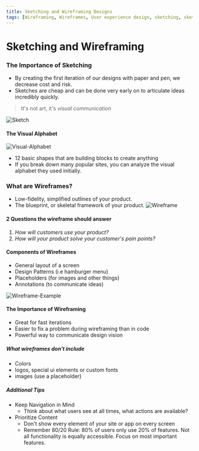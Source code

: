 ```yaml
---
title: Sketching and Wireframing Designs
tags: [Wireframing, Wireframes, User experience design, sketching, sketch, visual alphabet]
---
```


# Sketching and Wireframing

### The Importance of Sketching
- By creating the first iteration of our designs with paper and pen, we decrease cost and risk.
- Sketches are cheap and can be done very early on to articulate ideas incredibly quickly.

> It's not art, it's *visual communication*

![Sketch](https://ga-instruction.s3.amazonaws.com/json/UXF/assets/unit-3/lesson1/wytepad_paper_sketches.jpg)


#### The Visual Alphabet
![Visual-Alphabet](https://ga-instruction.s3.amazonaws.com/assets/design/sketching-and-wireframing-designs/visualalphabet.webp)

- 12 basic shapes that are building blocks to create anything
- If you break down many popular sites, you can analyze the visual alphabet they used initially.

### What are Wireframes?
- Low-fidelity, simplified outlines of your product.
- The blueprint, or skeletal framework of your product.
![Wireframe](https://ga-instruction.s3.amazonaws.com/assets/design/sketching-and-wireframing-designs/unit-3/lesson1/paperwireframe.jpeg)

#### 2 Questions the wireframe should answer
1. *How will customers use your product?*
2. *How will your product solve your customer's pain points?*

#### Components of Wireframes
- General layout of a screen
- Design Patterns (i.e hamburger menu)
- Placeholders (for images and other things)
- Annotations (to communicate ideas)


![Wireframe-Example](https://cdn.filestackcontent.com/uN4p2mwzTC93RMu5l2EA)

#### The Importance of Wireframing
- Great for fast iterations
- Easier to fix a problem during wireframing than in code
- Powerful way to communicate design vision

##### What wireframes don't include
- Colors
- logos, special ui elements or custom fonts
- images (use a placeholder)

##### Additional Tips
- Keep Navigation in Mind
  - Think about what users see at all times, what actions are available?
- Prioritize Content
  - Don't show every element of your site or app on every screen
  - Remember 80/20 Rule: 80% of users only use 20% of features. Not all functionality is equally accessible. Focus on most important features.